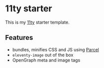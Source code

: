 # 11ty starter

This is my [11ty](https://11ty.dev) starter template.

## Features

- bundles, minifies CSS and JS using [Parcel](https://parceljs.org)
- `eleventy-image` out of the box
- OpenGraph meta and image tags
